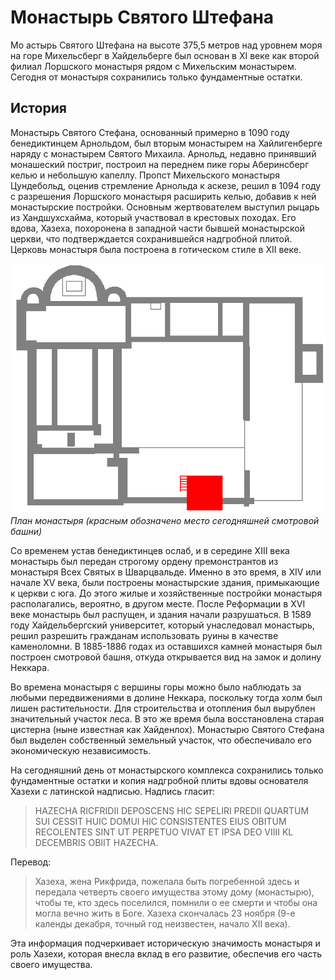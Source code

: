 # Монастырь Святого Штефана

Мо астырь Святого Штефана на высоте 375,5 метров над уровнем моря на горе Михельсберг в Хайдельберге был основан в XI веке как второй филиал Лоршского монастыря рядом с Михельским монастырем. Сегодня от монастыря сохранились только фундаментные остатки.

## История

Монастырь Святого Стефана, основанный примерно в 1090 году бенедиктинцем Арнольдом, был вторым монастырем на Хайлигенберге наряду с монастырем Святого Михаила. Арнольд, недавно принявший монашеский постриг, построил на переднем пике горы Аберинсберг келью и небольшую капеллу. Пропст Михельского монастыря Цундебольд, оценив стремление Арнольда к аскезе, решил в 1094 году с разрешения Лоршского монастыря расширить келью, добавив к ней монастырские постройки. Основным жертвователем выступил рыцарь из Хандшухсхайма, который участвовал в крестовых походах. Его вдова, Хазеха, похоронена в западной части бывшей монастырской церкви, что подтверждается сохранившейся надгробной плитой. Церковь монастыря была построена в готическом стиле в XII веке.

![umriss](./images/Heiligenberg_Stephanskloster_Umriss.png)
*План монастыря (красным обозначено место сегодняшней смотровой башни)*

Со временем устав бенедиктинцев ослаб, и в середине XIII века монастырь был передан строгому ордену премонстрантов из монастыря Всех Святых в Шварцвальде. Именно в это время, в XIV или начале XV века, были построены монастырские здания, примыкающие к церкви с юга. До этого жилые и хозяйственные постройки монастыря располагались, вероятно, в другом месте. После Реформации в XVI веке монастырь был распущен, и здания начали разрушаться. В 1589 году Хайдельбергский университет, который унаследовал монастырь, решил разрешить гражданам использовать руины в качестве каменоломни. В 1885-1886 годах из оставшихся камней монастыря был построен смотровой башня, откуда открывается вид на замок и долину Неккара.

Во времена монастыря с вершины горы можно было наблюдать за любыми передвижениями в долине Неккара, поскольку тогда холм был лишен растительности. Для строительства и отопления был вырублен значительный участок леса. В это же время была восстановлена старая цистерна (ныне известная как Хайденлох). Монастырю Святого Стефана был выделен собственный земельный участок, что обеспечивало его экономическую независимость.

На сегодняшний день от монастырского комплекса сохранились только фундаментные остатки и копия надгробной плиты вдовы основателя Хазехи с латинской надписью. Надпись гласит:

> HAZECHA RICFRIDII DEPOSCENS HIC SEPELIRI PREDII QUARTUM SUI CESSIT HUIC DOMUI HIC CONSISTENTES EIUS OBITUM RECOLENTES SINT UT PERPETUO VIVAT ET IPSA DEO VIIII KL DECEMBRIS OBIIT HAZECHA.

Перевод:

> Хазеха, жена Рикфрида, пожелала быть погребенной здесь и передала четверть своего имущества этому дому (монастырю), чтобы те, кто здесь поселился, помнили о ее смерти и чтобы она могла вечно жить в Боге. Хазеха скончалась 23 ноября (9-е календы декабря, точный год неизвестен, начало XII века).

Эта информация подчеркивает историческую значимость монастыря и роль Хазехи, которая внесла вклад в его развитие, обеспечив его часть своего имущества.
